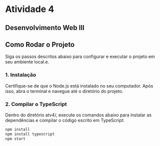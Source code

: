 # Atividade 4

## Desenvolvimento Web III

## Como Rodar o Projeto

Siga os passos descritos abaixo para configurar e executar o projeto em seu ambiente local.e.

### 1. Instalação

Certifique-se de que o Node.js está instalado no seu computador. Após isso, abra o terminal e navegue até o diretório do projeto.
### 2. Compilar o TypeScript

Dentro do diretório atv4/, execute os comandos abaixo para instalar as dependências e compilar o código escrito em TypeScript:

```bash
npm install
npm install typescript
npm start
